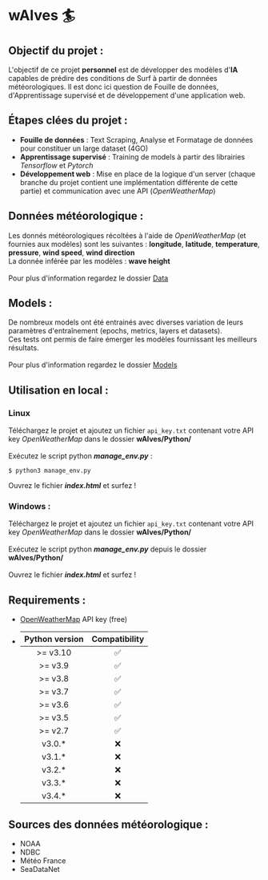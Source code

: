 # wAIves 🏄

## Objectif du projet :
L'objectif de ce projet **personnel** est de développer des modèles d'**IA** capables de prédire des conditions de Surf à partir de données météorologiques.
Il est donc ici question de Fouille de données, d'Apprentissage supervisé et de développement d'une application web.

## Étapes clées du projet :
- **Fouille de données** : Text Scraping, Analyse et Formatage de données pour constituer un large dataset (4GO)
- **Apprentissage supervisé** : Training de models à partir des librairies *Tensorflow* et *Pytorch*
- **Développement web** : Mise en place de la logique d'un server (chaque branche du projet contient une implémentation différente de cette partie) et
communication avec une API (*OpenWeatherMap*)

## Données météorologique :
Les donnés météorologiques récoltées  à l'aide de *OpenWeatherMap* (et fournies aux modèles) sont les suivantes : **longitude**, **latitude**, **temperature**, **pressure**, **wind speed**, **wind direction**
<br>
La donnée inférée par les modèles : **wave height**
<br>
<br>
Pour plus d'information regardez le dossier [Data](https://github.com/LugolBis/wAIves/tree/main/DATA)

## Models :
De nombreux models ont été entrainés avec diverses variation de leurs paramètres d'entraînement (epochs, metrics, layers et datasets).
<br>
Ces tests ont permis de faire émerger les modèles fournissant les meilleurs résultats.
<br>
<br>
Pour plus d'information regardez le dossier [Models](https://github.com/LugolBis/wAIves/tree/main/Models)

## Utilisation en local :
### Linux
Téléchargez le projet et ajoutez un fichier ```api_key.txt``` contenant votre API key *OpenWeatherMap* dans le dossier **wAIves/Python/**
<br>
<br>
Exécutez le script python ***manage_env.py*** :
```
$ python3 manage_env.py
```
Ouvrez le fichier ***index.html*** et surfez !

### Windows :
Téléchargez le projet et ajoutez un fichier ```api_key.txt``` contenant votre API key *OpenWeatherMap* dans le dossier **wAIves/Python/**
<br>
<br>
Exécutez le script python ***manage_env.py*** depuis le dossier **wAIves/Python/**
<br>
<br>
Ouvrez le fichier ***index.html*** et surfez !

## Requirements :
- [OpenWeatherMap](https://openweathermap.org/appid) API key (free)

- | Python version | Compatibility |
  |:-:|:-:|
  | >= v3.10 | ✅ |
  | >= v3.9 | ✅ |
  | >= v3.8 | ✅ |
  | >= v3.7 | ✅ |
  | >= v3.6 | ✅ |
  | >= v3.5 | ✅ |
  | >= v2.7  | ✅ |
  | v3.0.* | ❌ |
  | v3.1.* | ❌ |
  | v3.2.* | ❌ |
  | v3.3.* | ❌ |
  | v3.4.* | ❌ |

## Sources des données météorologique :
- NOAA
- NDBC
- Météo France
- SeaDataNet
